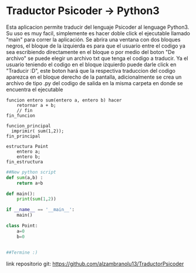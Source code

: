 # Traductor Psicoder -> Python3 

Esta aplicacion permite traducir del lenguaje Psicoder al lenguage Python3. Su uso es muy facil, simplemente es hacer doble click el ejecutable llamado "main" para correr la aplicación. Se abrira una ventana con dos bloques negros, el bloque de la izquierda es para que el usuario entre el codigo ya sea escribiendo directamente en el bloque o por medio del boton "De archivo" se puede elegir un archivo txt que tenga el codigo a traducir. Ya el usuario teniendo el codigo en el bloque izquierdo puede darle click en "Traducir :D", este boton hará que la respectiva traduccion del codigo aparezca en el bloque derecho de la pantalla, adicionalmente se crea un archivo de tipo .py del codigo de salida en la misma carpeta en donde se encuentra el ejecutable

```
funcion entero sum(entero a, entero b) hacer
    retornar a + b;
    // fin
fin_funcion

funcion_principal
  imprimir( sum(1,2));
fin_principal

estructura Point
    entero a;
    entero b;
fin_estructura

```

```python
##New python script
def sum(a,b) : 
 	return a+b

def main():
	print(sum(1,2))

if __name__ == '__main__':
	main() 

class Point: 
	a=0
	b=0


##Termine :)
```

link repositorio git: https://github.com/alzambranolu13/TraductorPsicoder
